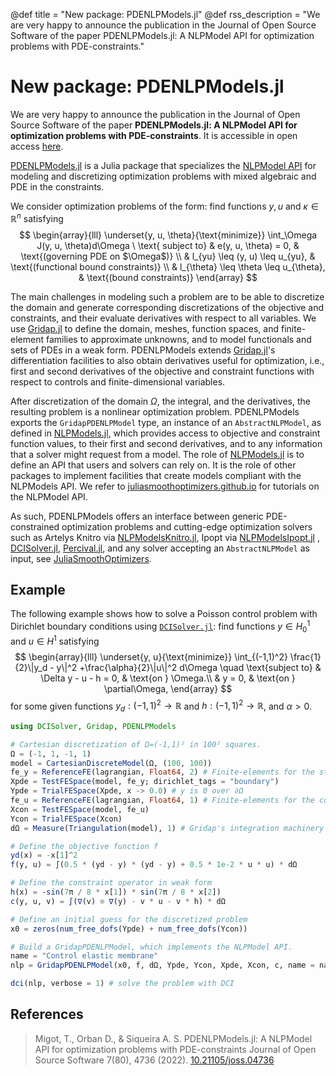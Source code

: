 @def title = "New package: PDENLPModels.jl"
@def rss_description = "We are very happy to announce the publication in the Journal of Open Source Software of the paper PDENLPModels.jl: A NLPModel API for optimization problems with PDE-constraints."

# New package: PDENLPModels.jl

We are very happy to announce the publication in the Journal of Open Source Software of the paper **PDENLPModels.jl: A NLPModel API for optimization problems with PDE-constraints**. It is accessible in open access [here](https://joss.theoj.org/papers/10.21105/joss.04736).

[PDENLPModels.jl](https://github.com/JuliaSmoothOptimizers/PDENLPModels.jl) is a Julia package that specializes the [NLPModel API](https://github.com/JuliaSmoothOptimizers/NLPModels.jl) for modeling and discretizing optimization problems with mixed algebraic and PDE in the constraints.

We consider optimization problems of the form: find functions $y, u$ and $κ \in \mathbb{R}^n$ satisfying
$$
  \begin{array}{lll}
    \underset{y, u, \theta}{\text{minimize}} \int_\Omega J(y, u, \theta)d\Omega \ \text{ subject to} & e(y, u, \theta) = 0, & \text{(governing PDE on $\Omega$)} \\
    & l_{yu} \leq (y, u) \leq u_{yu}, & \text{(functional bound constraints)} \\
    & l_{\theta} \leq \theta \leq u_{\theta}, & \text{(bound constraints)}
	\end{array}
$$

The main challenges in modeling such a problem are to be able to discretize the domain and generate corresponding discretizations of the objective and constraints, and their evaluate derivatives with respect to all variables.
We use [Gridap.jl](https://github.com/gridap/Gridap.jl) to define the domain, meshes, function spaces, and finite-element families to approximate unknowns, and to model functionals and sets of PDEs in a weak form. 
PDENLPModels extends [Gridap.jl](https://github.com/gridap/Gridap.jl)'s differentiation facilities to also obtain derivatives useful for optimization, i.e., first and second derivatives of the objective and constraint functions with respect to controls and finite-dimensional variables.

After discretization of the domain $\Omega$, the integral, and the derivatives, the resulting problem is a nonlinear optimization problem.
PDENLPModels exports the `GridapPDENLPModel` type, an instance of an `AbstractNLPModel`, as defined in [NLPModels.jl](https://github.com/JuliaSmoothOptimizers/NLPModels.jl), which provides access to objective and constraint function values, to their first and second derivatives, and to any information that a solver might request from a model. 
The role of [NLPModels.jl](https://github.com/JuliaSmoothOptimizers/NLPModels.jl) is to define an API that users and solvers can rely on. It is the role of other packages to implement facilities that create models compliant with the NLPModels API. We refer to [juliasmoothoptimizers.github.io](https://juliasmoothoptimizers.github.io) for tutorials on the NLPModel API.

As such, PDENLPModels offers an interface between generic PDE-constrained optimization problems and cutting-edge optimization solvers such as Artelys Knitro via [NLPModelsKnitro.jl](https://github.com/JuliaSmoothOptimizers/NLPModelsKnitro.jl), Ipopt via [NLPModelsIpopt.jl](https://github.com/JuliaSmoothOptimizers/NLPModelsIpopt.jl) , [DCISolver.jl](https://github.com/JuliaSmoothOptimizers/DCISolver.jl), [Percival.jl](https://github.com/JuliaSmoothOptimizers/Percival.jl), and any solver accepting an `AbstractNLPModel` as input, see [JuliaSmoothOptimizers](https://juliasmoothoptimizers.github.io).

## Example

The following example shows how to solve a Poisson control problem with Dirichlet boundary conditions using [`DCISolver.jl`](https://github.com/JuliaSmoothOptimizers/DCISolver.jl):
find functions $y \in H^1_0$ and $u \in H^1$ satisfying
$$
  \begin{array}{lll}
    \underset{y, u}{\text{minimize}} \int_{(-1,1)^2} \frac{1}{2}\|y_d - y\|^2 +\frac{\alpha}{2}\|u\|^2 d\Omega \quad \text{subject to} & \Delta y - u - h = 0, & \text{on } \Omega.\\
    & y = 0, & \text{on } \partial\Omega,
  \end{array}
$$
for some given functions $y_d:(-1,1)^2 \rightarrow \mathbb{R}$ and $h:(-1,1)^2 \rightarrow \mathbb{R}$, and $\alpha > 0$.

```julia
using DCISolver, Gridap, PDENLPModels

# Cartesian discretization of Ω=(-1,1)² in 100² squares.
Ω = (-1, 1, -1, 1)
model = CartesianDiscreteModel(Ω, (100, 100))
fe_y = ReferenceFE(lagrangian, Float64, 2) # Finite-elements for the state
Xpde = TestFESpace(model, fe_y; dirichlet_tags = "boundary")
Ypde = TrialFESpace(Xpde, x -> 0.0) # y is 0 over ∂Ω
fe_u = ReferenceFE(lagrangian, Float64, 1) # Finite-elements for the control
Xcon = TestFESpace(model, fe_u)
Ycon = TrialFESpace(Xcon)
dΩ = Measure(Triangulation(model), 1) # Gridap's integration machinery

# Define the objective function f
yd(x) = -x[1]^2
f(y, u) = ∫(0.5 * (yd - y) * (yd - y) + 0.5 * 1e-2 * u * u) * dΩ

# Define the constraint operator in weak form
h(x) = -sin(7π / 8 * x[1]) * sin(7π / 8 * x[2])
c(y, u, v) = ∫(∇(v) ⊙ ∇(y) - v * u - v * h) * dΩ

# Define an initial guess for the discretized problem
x0 = zeros(num_free_dofs(Ypde) + num_free_dofs(Ycon))

# Build a GridapPDENLPModel, which implements the NLPModel API.
name = "Control elastic membrane"
nlp = GridapPDENLPModel(x0, f, dΩ, Ypde, Ycon, Xpde, Xcon, c, name = name)

dci(nlp, verbose = 1) # solve the problem with DCI
```

## References

> Migot, T., Orban D., & Siqueira A. S.
> PDENLPModels.jl: A NLPModel API for optimization problems with PDE-constraints
> Journal of Open Source Software 7(80), 4736 (2022).
> [10.21105/joss.04736](https://doi.org/10.21105/joss.04736)
